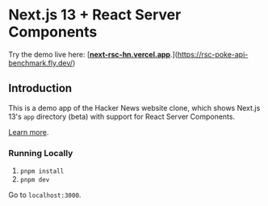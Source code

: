 # Next.js 13 + React Server Components

Try the demo live here: [[**next-rsc-hn.vercel.app**](https://next-rsc-hn.vercel.app).](https://rsc-poke-api-benchmark.fly.dev/)

## Introduction

This is a demo app of the Hacker News website clone, which shows Next.js 13's `app` directory (beta) with support for React Server Components.

[Learn more](https://beta.nextjs.org/docs/rendering/server-and-client-components).

### Running Locally

1. `pnpm install`
2. `pnpm dev`

Go to `localhost:3000`.
